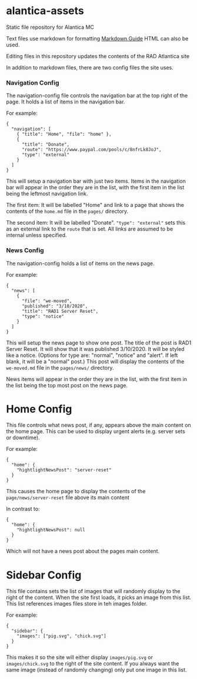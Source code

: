 # alantica-assets

Static file repository for Alantica MC

Text files use markdown for formatting [Markdown Guide](https://guides.github.com/features/mastering-markdown/)
HTML can also be used.

Editing files in this repository updates the contents of the RAD Atlantica site

In addition to markdown files, there are two config files the site uses.

### Navigation Config

The navigation-config file controls the navigation bar at the top right of the page.
It holds a list of items in the navigation bar.

For example:

```
{
  "navigation": [
    { "title": "Home", "file": "home" },
    {
      "title": "Donate",
      "route": "https://www.paypal.com/pools/c/8nfrLk8JoJ",
      "type": "external"
    }
  ]
}

```

This will setup a navigation bar with just two items. Items in the navigation bar will appear in the order they are in the list, with the first item in the list being the leftmost navigation link.

The first item:
It will be labelled "Home" and link to a page that shows the contents of the `home.md` file in the `pages/` directory.

The second item:
It will be labelled "Donate". `"type": "external"` sets this as an external link to the `route` that is set. All links are assumed to be internal unless specified.

### News Config

The navigation-config holds a list of items on the news page.

For example:

```
{
  "news": [
    {
      "file": "we-moved",
      "published": "3/10/2020",
      "title": "RAD1 Server Reset",
      "type": "notice"
    }
  ]
}

```

This will setup the news page to show one post. The title of the post is RAD1 Server Reset. It will show that it was published 3/10/2020. It will be styled like a notice. (Options for type are: "normal", "notice" and "alert". If left blank, it will be a "normal" post.) This post will display the contents of the `we-moved.md` file in the `pages/news/` directory.

News items will appear in the order they are in the list, with the first item in the list being the top most post on the news page.

# Home Config

This file controls what news post, if any, appears above the main content on the home page. This can be used to display urgent alerts (e.g. server sets or downtime).

For example:

```
{
  "home": {
    "hightlightNewsPost": "server-reset"
  }
}

```

This causes the home page to display the contents of the `page/news/server-reset` file above its main content

In contrast to:

```
{
  "home": {
    "hightlightNewsPost": null
  }
}

```

Which will not have a news post about the pages main content.

# Sidebar Config

This file contains sets the list of images that will randomly display to the right of the content. When the site first loads, it picks an image from this list. This list references images files store in teh images folder.

For example:

```
{
  "sidebar": {
    "images": ["pig.svg", "chick.svg"]
  }
}

```

This makes it so the site will either display `images/pig.svg` or `images/chick.svg` to the right of the site content.
If you always want the same image (instead of randomly changing) only put one image in this list.

